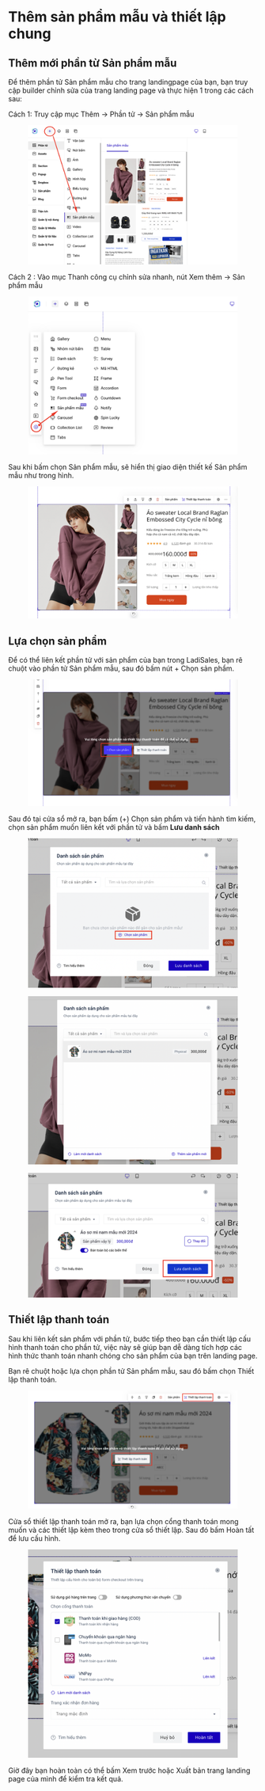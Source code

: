 # Thêm sản phẩm mẫu và thiết lập chung

## Thêm mới phần từ Sản phẩm mẫu

Để thêm phần tử Sản phẩm mẫu cho trang landingpage của bạn, bạn truy cập builder chỉnh sửa của trang landing page và thực hiện 1 trong các cách sau:

Cách 1: Truy cập mục Thêm -> Phần tử -> Sản phẩm mẫu

<figure><img src="../.gitbook/assets/image.png" alt=""><figcaption></figcaption></figure>

Cách 2 : Vào mục Thanh công cụ chỉnh sửa nhanh, nút Xem thêm -> Sản phẩm mẫu

<figure><img src="../.gitbook/assets/image (1).png" alt=""><figcaption></figcaption></figure>

Sau khi bấm chọn Sản phẩm mẫu, sẽ hiển thị giao diện thiết kế Sản phẩm mẫu như trong hình.

<figure><img src="../.gitbook/assets/image (2).png" alt=""><figcaption></figcaption></figure>

## Lựa chọn sản phẩm

Để có thể liên kết phần tử với sản phẩm của bạn trong LadiSales, bạn rê chuột vào phần tử Sản phẩm mẫu, sau đó bấm nút + Chọn sản phẩm.

<figure><img src="../.gitbook/assets/image (3).png" alt=""><figcaption></figcaption></figure>

Sau đó tại cửa sổ mở ra, bạn bấm (+) Chọn sản phẩm và tiến hành tìm kiếm, chọn sản phẩm muốn liên kết với phần tử và bấm **Lưu danh sách**

<figure><img src="../.gitbook/assets/image (4).png" alt=""><figcaption></figcaption></figure>

<figure><img src="../.gitbook/assets/image (5).png" alt=""><figcaption></figcaption></figure>

<figure><img src="../.gitbook/assets/image (6).png" alt=""><figcaption></figcaption></figure>



## Thiết lập thanh toán

Sau khi liên kết sản phẩm với phần tử, bước tiếp theo bạn cần thiết lập cấu hình thanh toán cho phần tử, việc này sẽ giúp bạn dễ dàng tích hợp các hình thức thanh toán nhanh chóng cho sản phẩm của bạn trên landing page.



Bạn rê chuột hoặc lựa chọn phần tử Sản phẩm mẫu, sau đó bấm chọn Thiết lập thanh toán.

<figure><img src="../.gitbook/assets/image (8).png" alt=""><figcaption></figcaption></figure>

Cửa sổ thiết lập thanh toán mở ra, bạn lựa chọn cổng thanh toán mong muốn và các thiết lập kèm theo trong cửa sổ thiết lập. Sau đó bấm Hoàn tất để lưu cấu hình.

<figure><img src="../.gitbook/assets/image (9).png" alt=""><figcaption></figcaption></figure>

Giờ đây bạn hoàn toàn có thể bấm Xem trước hoặc Xuất bản trang landing page của mình để kiểm tra kết quả.
